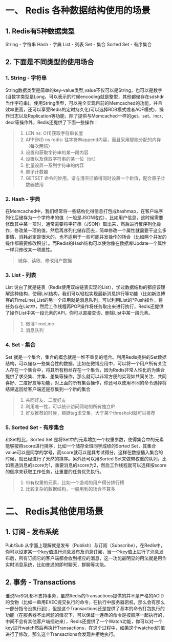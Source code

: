 # 一、 Redis 各种数据结构使用的场景

## 1. Redis有5种数据类型
String - 字符串
Hash - 字典
List - 列表
Set - 集合
Sorted Set - 有序集合

## 2. 下面是不同类型的使用场合

### 1. String - 字符串
    
String数据类型是简单的key-value类型,value不仅可以是String，也可以是数字(当数字类型是Long，可以表示的时候encoding就是整型，其他都储存在sdshdr当作字符串)。使用String类型，可以完全实现目前的Memcached的功能，并且效率更高，还可以享受Redis的定时持久化(可以选择RDB模式或者AOF模式)，操作日志以及Replication等功能，除了提供与Memcached一样的get、set、incr、decr等操作外，Redis还提供了下面一些操作：
    
> 1. LEN ns: O(1)获取字符串长度
> 2. APPEND ns redis:  往字符串append内容，而且采用智能分配的内存（每次两倍）
> 3. 设置和获取字符串的某一段内容
> 4. 设置以及获取字符串的某一位（bit）
> 5. 批量设置一系列字符串的内容
> 6. 原子计数器
> 7. GETSET 命令的妙用，请与清空旧值得同时设置一个新值，配合原子计数器使用
    
### 2. Hash - 字典

在Memcached中，我们经常将一些结构化得信息打包成hashmap，在客户端序列化后储存为一个字符串的值（一般是JSON格式），比如用户信息，这时候需要修改其中某一项时，通常需要将字符串（JSON）取出来，然后进行反序列化操作，修改某一项的值，然后再序列化储存回去，简单修改一个属性就需要干这么多事情，消耗必定是很大的，也不适用于一些可能并发操作的场合（比如两个并发的操作都需要修改积分）。而Redis的Hash结构可以使你像在数据库Update一个属性一样只修改某一项属性。

> 储存、读取、修改用户数据

### 3. List - 列表

List 说白了就是链表（Redis使用双端链表实现的List），学过数据结构的都应该理解这种结构，使用List结构，我们可以轻松实现最新消息排行等功能（比如新浪博客的TimeLine),List的另一个应用就是消息队列，可以利用List的*Push操作，将任务存在List中，然后工作线程再POP操作将任务取出来进行执行，Redis还提供了操作List中某一段元素的API，你可以直接查询、删除List中某一段元素。

> 1. 微博TimeLine
> 2. 消息队列

### 4. Set - 集合

Set 就是一个集合，集合的概念就是一堆不重复的组合。利用Redis提供的Set数据结构，可以储存一些集合性的数据。比如在微博应用中，可以将一个用户所有关注人存在一个集合中，将其所有粉丝存在一个集合，因为Redis非常人性化的为集合提供了求交集、并集、差集等操作，那么就可以非常方便的实现如共同关注、共同喜好、二度好友等功能，对上面的所有集合操作，你还可以使用不同的命令选择将结果返回给客户端还是存集到一个新的集合

> 1. 共同好友、二度好友
> 2. 利用唯一性，可以统计访问网站的所有独立IP
> 3. 好友推荐的时候，根据tag求交集，大于某个threshold就可以推荐

### 5. Sorted Set - 有序集合

和Set相比，Sorted Set 是将Set中的元素增加一个权重参数，使得集合中的元素能够按照score进行排序，比如一个储存全班同学成绩的Sorted Set，其集合value可以是同学的学号，而score就可以是其考试得分，这样在数据插入集合的时候，就已经进行了天然的排序。另外还可以用Sorted Set来做带权重的队列，比如普通消息的score为1，重要消息的score为2，然后工作线程就可以选择按score的倒序来获取工作任务，让重要的任务优先执行。

> 1. 带有权重的元素，比如一个游戏的用户得分排行榜
> 2. 比较复杂的数据结构，一般用到的场合不算多

# 二、 Redis其他使用场景

## 1. 订阅 - 发布系统

Pub/Sub 从字面上理解就是发布（Publish）与订阅（Subscribe），在Redis中，你可以设定某一个key值进行消息发布及消息订阅，当一个key值上进行了消息发布后，所有订阅它的客户端都会收到相应的消息，这一功能最明显的用法就是用作实时消息系统，比如普通的即时聊天，群聊等功能。

## 2. 事务 - Transactions

谁说NoSQL都不支持事务，虽然Redis的Transactions提供的并不是严格的ACID的食物（比如一串用EXEC提交执行的命令，在执行中服务器宕机，那么会有那么一部分指令没执行到），但是这个Transactions还是提供了基本的命令打包执行的功能（在服务器不出问题的情况下，可以保证一连串的命令是按顺序一起执行的，中间不会有其他客户端插进来），Redis还提供了一个Watch功能，你可以对一个key进行watch然后再执行Transactions，在这个过程中，如果这个watched的值进行了修改，那么这个Transactions会发现并拒绝执行。
